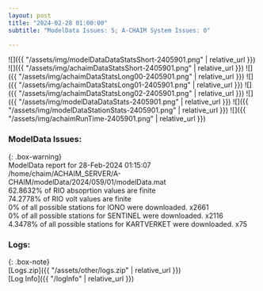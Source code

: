 ```yaml
---
layout: post
title: "2024-02-28 01:00:00"
subtitle: "ModelData Issues: 5; A-CHAIM System Issues: 0"

---
```


![]({{ "/assets/img/modelDataDataStatsShort-2405901.png" | relative_url }})
![]({{ "/assets/img/achaimDataStatsShort-2405901.png" | relative_url }})
![]({{ "/assets/img/achaimDataStatsLong00-2405901.png" | relative_url }})
![]({{ "/assets/img/achaimDataStatsLong01-2405901.png" | relative_url }})
![]({{ "/assets/img/achaimDataStatsLong02-2405901.png" | relative_url }})
![]({{ "/assets/img/modelDataDataStats-2405901.png" | relative_url }})
![]({{ "/assets/img/modelDataStationStats-2405901.png" | relative_url }})
![]({{ "/assets/img/achaimRunTime-2405901.png" | relative_url }})


### ModelData Issues:  
  
{: .box-warning}  
 ModelData report for 28-Feb-2024 01:15:07   
 /home/chaim/ACHAIM_SERVER/A-CHAIM/modelData/2024/059/01/modelData.mat   
 62.8632% of RIO absoprtion values are finite   
 74.2778% of RIO volt values are finite   
 0% of all possible stations for IONO were downloaded. x2661   
 0% of all possible stations for SENTINEL were downloaded. x2116   
 4.3478% of all possible stations for KARTVERKET were downloaded. x75   
  


### Logs:  
  
{: .box-note}  
[Logs.zip]({{ "/assets/other/logs.zip" | relative_url }})  
[Log Info]({{ "/logInfo" | relative_url }})  
